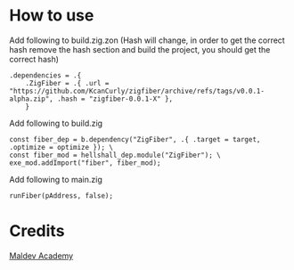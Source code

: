 # How to use

Add following to build.zig.zon (Hash will change, in order to get the correct hash remove the hash section and build the project, you should get the correct hash)

```zig
.dependencies = .{
    .ZigFiber = .{ .url = "https://github.com/KcanCurly/zigfiber/archive/refs/tags/v0.0.1-alpha.zip", .hash = "zigfiber-0.0.1-X" },
    }
```

Add following to build.zig

```zig
const fiber_dep = b.dependency("ZigFiber", .{ .target = target, .optimize = optimize }); \
const fiber_mod = hellshall_dep.module("ZigFiber"); \
exe_mod.addImport("fiber", fiber_mod); 
```

Add following to main.zig

```zig
runFiber(pAddress, false);
```

# Credits
[Maldev Academy](https://maldevacademy.com/)